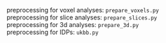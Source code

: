 preprocessing for voxel analyses: `prepare_voxels.py`\
preprocessing for slice analyses: `prepare_slices.py`\
preprocessing for 3d analyses: `prepare_3d.py`\
preprocessing for IDPs: `ukbb.py`
